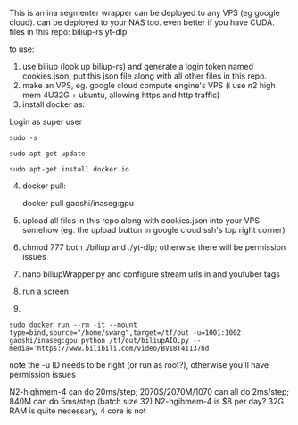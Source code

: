 This is an ina segmenter wrapper can be deployed to any VPS (eg google cloud). can be deployed to your NAS too. even better if you have CUDA.
files in this repo: 
biliup-rs
yt-dlp

to use:
1. use biliup (look up biliup-rs) and generate a login token named cookies.json; put this json file along with all other files in this repo.
2. make an VPS, eg. google cloud compute engine's VPS (i use n2 high mem 4U32G + ubuntu, allowing https and http traffic)
3. install docker as:

Login as super user

    sudo -s

    sudo apt-get update

    sudo apt-get install docker.io

4. docker pull:

    docker pull gaoshi/inaseg:gpu
    
5. upload all files in this repo along with cookies.json into your VPS somehow (eg. the upload button in google cloud ssh's top right corner)
6. chmod 777 both ./biliup and ./yt-dlp; otherwise there will be permission issues
7. nano biliupWrapper.py and configure stream urls in and youtuber tags 
8. run a screen
9. 

    sudo docker run --rm -it --mount type=bind,source="/home/swang",target=/tf/out -u=1001:1002 gaoshi/inaseg:gpu python /tf/out/biliupAIO.py --media='https://www.bilibili.com/video/BV18T41137hd'

note the -u ID needs to be right (or run as root?), otherwise you'll have permission issues

N2-highmem-4 can do 20ms/step; 2070S/2070M/1070 can all do 2ms/step; 840M can do 5ms/step (batch size 32)
N2-hgihmem-4 is $8 per day?
32G RAM is quite necessary, 4 core is not
